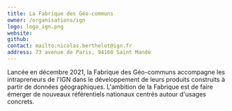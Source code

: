 ```yaml
---
title: La Fabrique des Géo-communs 
owner: /organisations/ign
logo: logo_ign.png
website:
github:
contact: mailto:nicolas.berthelot@ign.fr
address: 73 avenue de Paris, 94160 Saint Mandé
---
```


Lancée en décembre 2021, la Fabrique des Géo-communs accompagne les intrapreneurs de l'IGN dans le développement de leurs produits construits à partir de données géographiques. L'ambition de la Fabrique est de faire émerger de nouveaux référentiels nationaux centrés autour d'usages concrets. 
